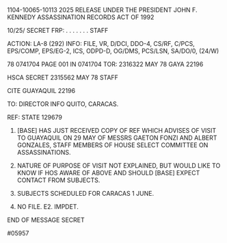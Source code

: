1104-10065-10113 2025 RELEASE UNDER THE PRESIDENT JOHN F. KENNEDY ASSASSINATION RECORDS ACT OF 1992

10/25/ SECRET FRP: . . . . . . .
STAFF

ACTION: LA-8 (292) INFO: FILE, VR, D/DCI, DDO-4, CS/RF, C/PCS,
EPS/COMP, EPS/EG-2, ICS, ODPD-D, OG/DMS, PCS/LSN, SA/DO/0, (24/W)

78 0741704 PAGE 001 IN 0741704
TOR: 2316322 MAY 78 GAYA 22196

HSCA
SECRET 2315562 MAY 78 STAFF

CITE GUAYAQUIL 22196

TO: DIRECTOR INFO QUITO, CARACAS.

REF: STATE 129679

1. [BASE] HAS JUST RECEIVED COPY OF REF WHICH ADVISES OF
VISIT TO GUAYAQUIL ON 29 MAY OF MESSRS GAETON FONZI AND ALBERT
GONZALES, STAFF MEMBERS OF HOUSE SELECT COMMITTEE ON
ASSASSINATIONS.

2. NATURE OF PURPOSE OF VISIT NOT EXPLAINED, BUT WOULD
LIKE TO KNOW IF HOS AWARE OF ABOVE AND SHOULD [BASE] EXPECT CONTACT
FROM SUBJECTS.

3. SUBJECTS SCHEDULED FOR CARACAS 1 JUNE.

4. NO FILE. E2. IMPDET.

END OF MESSAGE SECRET

#05957
